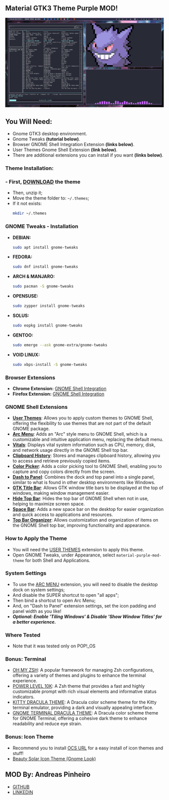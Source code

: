 ## Material GTK3 Theme Purple MOD!
![Desktop Printscreen Using The Theme](/img/desktop.png)


## You Will Need:
- Gnome GTK3 desktop environment.
- Gnome Tweaks **(tutorial below)**.
- Browser GNOME Shell Integration Extension **(links below)**.
- User Themes Gnome Shell Extension **(link below)**.
- There are additional extensions you can install if you want **(links below)**.


### Theme Installation:
### - First, [DOWNLOAD](https://github.com/Andreas-Pinheiro/Material-GTK3-Purple-MOD-With-Borders/raw/master/GTK3-Material-Purple-MOD-Theme.zip) the theme
- Then, unzip it;
- Move the theme folder to: ` ~/.themes `;
- If it not exists: 
   ```bash
  mkdir ~/.themes
  ```
### GNOME Tweaks - Installation
- **DEBIAN:**
    ```bash
    sudo apt install gnome-tweaks
    ```
- **FEDORA:**
    ```bash
    sudo dnf install gnome-tweaks
    ```
- **ARCH & MANJARO:**
    ```bash
    sudo pacman -S gnome-tweaks
    ```
- **OPENSUSE:**
    ```bash
    sudo zypper install gnome-tweaks
    ```
- **SOLUS:**
    ```bash
    sudo eopkg install gnome-tweaks
    ```
- **GENTOO:**
    ```bash
    sudo emerge --ask gnome-extra/gnome-tweaks
    ```
- **VOID LINUX:**
    ```bash
    sudo xbps-install -S gnome-tweaks
    ```

### Browser Extensions

- **Chrome Extension:**
    [GNOME Shell Integration](https://chromewebstore.google.com/detail/integra%C3%A7%C3%A3o-com-gnome-shel/gphhapmejobijbbhgpjhcjognlahblep)
- **Firefox Extension:**
    [GNOME Shell Integration](https://addons.mozilla.org/pt-BR/firefox/addon/gnome-shell-integration/)

### GNOME Shell Extensions
- **[User Themes](https://extensions.gnome.org/extension/19/user-themes/)**: Allows you to apply custom themes to GNOME Shell, offering the flexibility to use themes that are not part of the default GNOME package.
- **[Arc Menu](https://extensions.gnome.org/extension/3628/arcmenu/)**: Adds an "Arc" style menu to GNOME Shell, which is a customizable and intuitive application menu, replacing the default menu.
- **[Vitals](https://extensions.gnome.org/extension/1460/vitals/)**: Displays vital system information such as CPU, memory, disk, and network usage directly in the GNOME Shell top bar.
- **[Clipboard History](https://extensions.gnome.org/extension/4839/clipboard-history/)**: Stores and manages clipboard history, allowing you to access and retrieve previously copied items.
- **[Color Picker](https://extensions.gnome.org/extension/3396/color-picker/)**: Adds a color picking tool to GNOME Shell, enabling you to capture and copy colors directly from the screen.
- **[Dash to Panel](https://extensions.gnome.org/extension/1160/dash-to-panel/)**: Combines the dock and top panel into a single panel, similar to what is found in other desktop environments like Windows.
- **[GTK Title Bar](https://extensions.gnome.org/extension/1732/gtk-title-bar/)**: Allows GTK window title bars to be displayed at the top of windows, making window management easier.
- **[Hide Top Bar](https://extensions.gnome.org/extension/545/hide-top-bar/)**: Hides the top bar of GNOME Shell when not in use, helping to maximize screen space.
- **[Space Bar](https://extensions.gnome.org/extension/5090/space-bar/)**: Adds a new space bar on the desktop for easier organization and quick access to applications and resources.
- **[Top Bar Organizer](https://extensions.gnome.org/extension/4356/top-bar-organizer/)**: Allows customization and organization of items on the GNOME Shell top bar, improving functionality and appearance.


### How to Apply the Theme
- You will need the [USER THEMES](https://extensions.gnome.org/extension/19/user-themes/) extension to apply this theme.
- Open GNOME Tweaks, under Appearance, select `material-purple-mod-theme` for both Shell and Applications.


### System Settings
- To use the [ARC MENU](https://extensions.gnome.org/extension/3628/arcmenu/) extension, you will need to disable the desktop dock on system settings;
- And disable the SUPER shortcut to open "all apps";
- Then bind a shortcut to open Arc Menu;
- And, on "Dash to Panel" extension settings, set the icon padding and panel width as you like!
- ***Optional: Enable 'Tiling Windows' & Disable 'Show Window Titles' for a better experience.***


### Where Tested
- Note that it was tested only on POP!_OS


### Bonus: Terminal
- [OH MY ZSH](https://ohmyz.sh/): A popular framework for managing Zsh configurations, offering a variety of themes and plugins to enhance the terminal experience.
- [POWER LEVEL 10K](https://github.com/romkatv/powerlevel10k): A Zsh theme that provides a fast and highly customizable prompt with rich visual elements and informative status indicators.
- [KITTY DRACULA THEME](https://draculatheme.com/kitty): A Dracula color scheme theme for the Kitty terminal emulator, providing a dark and visually appealing interface.
- [GNOME TERMINAL DRACULA THEME](https://draculatheme.com/gnome-terminal): A Dracula color scheme theme for GNOME Terminal, offering a cohesive dark theme to enhance readability and reduce eye strain.


### Bonus: Icon Theme
- Recommend you to install [OCS URL](https://www.opendesktop.org/p/1136805/) for a easy install of icon themes and stuff!
- [Beauty Solar Icon Theme (Gnome Look)](https://store.kde.org/p/2037657/)


## MOD By: Andreas Pinheiro
- [GITHUB](https://github.com/Andreas-Pinheiro)
- [LINKEDIN](https://www.linkedin.com/in/andreas-pinheiro-a08633321/)

